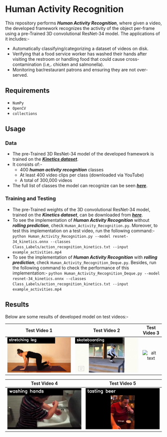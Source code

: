 # Human Activity Recognition

This repository performs ***Human Activity Recognition***, where given a video, the developed framework recognizes the activity of the object per-frame using a pre-Trained 3D convolutional ResNet-34 model. The applications of it includes:-
- Automatically classifying/categorizing a dataset of videos on disk.
- Verifying that a food service worker has washed their hands after visiting the restroom or handling food that could cause cross-contamination (i.e,. chicken and salmonella).
- Monitoring bar/restaurant patrons and ensuring they are not over-served.

## Requirements
- `NumPy`
- `OpenCV`
- `collections`

## Usage
### Data
- The pre-Trained 3D ResNet-34 model of the developed framework is trained on the [***Kinetics dataset***](https://arxiv.org/abs/1705.06950).
- It consists of:-
  - 400 ***human activity recognition*** classes
  - At least 400 video clips per class (downloaded via YouTube)
  - A total of 300,000 videos
- The full list of classes the model can recognize can be seen [***here***](https://github.com/fork123aniket/Human-Activity-Recognition/blob/main/Class_Labels/action_recognition_kinetics.txt).
### Training and Testing
- The pre-Trained weights of the 3D convolutional ResNet-34 model, trained on the ***Kinetics dataset***, can be downloaded from [***here***](https://github.com/shuvamdas/human-activity-recognition/blob/master/resnet-34_kinetics.onnx).
- To see the implementation of ***Human Activity Recognition*** without ***rolling prediction***, check `Human_Activity_Recognition.py`. Moreover, to test this implementation on a test video, run the following command:-
`python Human_Activity_Recognition.py --model resnet-34_kinetics.onnx --classes Class_Labels/action_recognition_kinetics.txt --input example_activities.mp4`
- To see the implementation of ***Human Activity Recognition*** with ***rolling prediction***, check `Human_Activity_Recognition_Deque.py`. Besides, run the following command to check the performance of this implementation:-
`python Human_Activity_Recognition_Deque.py --model resnet-34_kinetics.onnx --classes Class_Labels/action_recognition_kinetics.txt --input example_activities.mp4`
## Results
Below are some results of developed model on test videos:-

| Test Video 1        | Test Video 2           | Test Video 3           |
| ------------------------- |:----------------------------:|:---------------------------:|
| ![alt text](https://github.com/fork123aniket/Human-Activity-Recognition/blob/main/Images/Sample1.gif) | ![alt text](https://github.com/fork123aniket/Human-Activity-Recognition/blob/main/Images/Sample2.gif) | ![alt text](https://github.com/fork123aniket/Human-Activity-Recognition/blob/main/Images/Sample3.gif) |

| Test Video 4        | Test Video 5           |
| ------------------------- |:----------------------------:|
| ![alt text](https://github.com/fork123aniket/Human-Activity-Recognition/blob/main/Images/Sample4.gif) | ![alt text](https://github.com/fork123aniket/Human-Activity-Recognition/blob/main/Images/Sample5.gif) |

